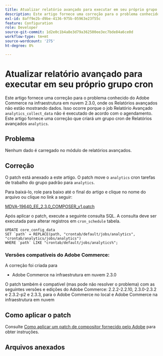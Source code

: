 ```yaml
---
title: Atualizar relatório avançado para executar em seu próprio grupo cron
description: Este artigo fornece uma correção para o problema conhecido do Adobe Commerce na infraestrutura em nuvem 2.3.0, onde os Relatórios avançados não estão mostrando dados. Isso ocorre porque o trabalho de relatório avançado "analytics_collect_data" não é executado de acordo com o agendamento. Este artigo fornece uma correção que criará um grupo cron de Relatórios avançados "analytics".
exl-id: 8aff9e2b-d9be-4136-975b-05963e23f55c
feature: Configuration
role: Developer
source-git-commit: 1d2e0c1b4a8e3d79a362500ee3ec7bde84a6ce0d
workflow-type: tm+mt
source-wordcount: '275'
ht-degree: 0%

---
```


# Atualizar relatório avançado para executar em seu próprio grupo cron

Este artigo fornece uma correção para o problema conhecido do Adobe Commerce na infraestrutura em nuvem 2.3.0, onde os Relatórios avançados não estão mostrando dados. Isso ocorre porque o job Relatório Avançado `analytics_collect_data` não é executado de acordo com o agendamento. Este artigo fornece uma correção que criará um grupo cron de Relatórios avançados `analytics`.

## Problema

Nenhum dado é carregado no módulo de relatórios avançados.

## Correção

O patch está anexado a este artigo. O patch move o `analytics` cron tarefas de trabalho do grupo padrão para `analytics`.

Para baixá-lo, role para baixo até o final do artigo e clique no nome do arquivo ou clique no link a seguir:

[MDVA-19640\_EE\_2.3.0\_COMPOSER\_v1.patch](assets/MDVA-19640_EE_2.3.0_COMPOSER_v1.patch.zip)

Após aplicar o patch, execute a seguinte consulta SQL. A consulta deve ser executada para alterar registros em `cron_schedule` tabela.

```
UPDATE core_config_data
SET `path` = REPLACE(path, "crontab/default/jobs/analytics", "crontab/analytics/jobs/analytics")
WHERE `path` LIKE "crontab/default/jobs/analytics%";
```

### Versões compatíveis do Adobe Commerce:

A correção foi criada para

* Adobe Commerce na infraestrutura em nuvem 2.3.0

O patch também é compatível (mas pode não resolver o problema) com as seguintes versões e edições do Adobe Commerce: 2.2.2-2.2.10, 2.3.0-2.3.2 e 2.3.2-p2 e 2.3.3, para o Adobe Commerce no local e Adobe Commerce na infraestrutura em nuvem

## Como aplicar o patch

Consulte [Como aplicar um patch de compositor fornecido pelo Adobe](/help/how-to/general/how-to-apply-a-composer-patch-provided-by-magento.md) para obter instruções.

## Arquivos anexados
